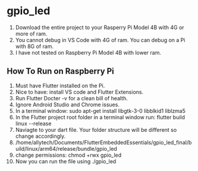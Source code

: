 # gpio_led
1. Download the entire project to your Rasperry Pi Model 4B with 4G or more of ram.
2. You cannot debug in VS Code with 4G of ram. You can debug on a Pi with 8G of ram.
3. I have not tested on Raspberry Pi Model 4B with lower ram.
## How To Run on Raspberry Pi
1. Must have Flutter installed on the Pi.
2. Nice to have: install VS code and Flutter Extensions.
3. Run Flutter Docter -v for a clean bill of health.
4. Ignore Android Studio and Chrome issues.
5. In a terminal window: sudo apt-get install libgtk-3-0 libblkid1 liblzma5 
6. In the Flutter project root folder in a terminal window run: flutter build linux --release
7. Naviagte to your dart file. Your folder structure will be different so change accordingly.
8. /home/allytech/Documents/FlutterEmbeddedEssentials/gpio_led_final/build/linux/arm64/release/bundle/gpio_led
9. change permissions: chmod +rwx gpio_led
10. Now you can run the file using ./gpio_led

